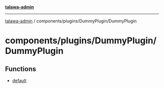 [**talawa-admin**](../../../../README.md)

***

[talawa-admin](../../../../README.md) / components/plugins/DummyPlugin/DummyPlugin

# components/plugins/DummyPlugin/DummyPlugin

## Functions

- [default](functions/default.md)
